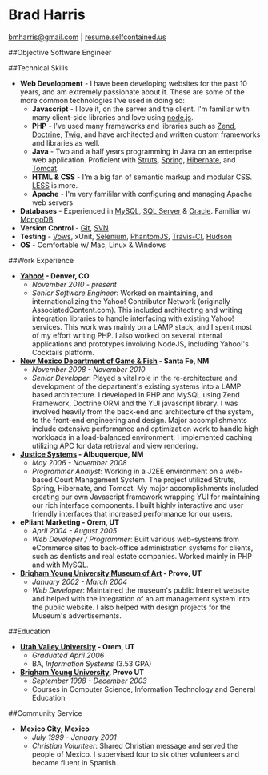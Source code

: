 Brad Harris
===
[bmharris@gmail.com](mailto:bmharris@gmail.com) | [resume.selfcontained.us](http://resume.selfcontained.us)

##Objective
	Software Engineer

##Technical Skills
+	**Web Development** - I have been developing websites for the past 10 years, and am extremely passionate about it.  These are some of the more common technologies I've used in doing so:
	+	**Javascript** - I love it, on the server and the client.  I'm familiar with many client-side libraries and love using [node.js](http://nodejs.org/).
	+	**PHP** - I've used many frameworks and libraries such as [Zend](http://framework.zend.com), [Doctrine](http://www.doctrine-project.org), [Twig](http://twig.sensiolabs.org), and have architected and written custom frameworks and libraries as well.
	+	**Java** - Two and a half years programming in Java on an enterprise web application. Proficient with [Struts](http://struts.apache.org/), [Spring](http://www.springsource.org/), [Hibernate](http://www.hibernate.org/), and [Tomcat](http://tomcat.apache.org/).
	+	**HTML & CSS** - I'm a big fan of semantic markup and modular CSS.  [LESS](http://lesscss.org/) is more.
	+	**Apache** - I'm very famililar with configuring and managing Apache web servers
+	**Databases** - Experienced in [MySQL](http://www.mysql.com/), [SQL Server](http://www.microsoft.com/sqlserver/en/us/default.aspx) & [Oracle](http://www.oracle.com/index.html).  Familiar w/ [MongoDB](http://www.mongodb.org/)
+	**Version Control** - [Git](http://git-scm.com/), [SVN](http://subversion.tigris.org/)
+	**Testing** - [Vows](http://vowsjs.org), xUnit, [Selenium](http://seleniumhq.org), [PhantomJS](http://www.phantomjs.org/), [Travis-CI](http://travis-ci.org/), [Hudson](http://hudson-ci.org/)
+	**OS** - Comfortable w/ Mac, Linux & Windows

##Work Experience
+	**[Yahoo!](http://www.yahoo.com) - Denver, CO**
	+	*November 2010 - present*
	+	*Senior Software Engineer*: Worked on maintaining, and internationalizing the Yahoo! Contributor Network (originally AssociatedContent.com).  This included architecting and writing integration libraries to handle interfacing with existing Yahoo! services.  This work was mainly on a LAMP stack, and I spent most of my effort writing PHP.  I also worked on several internal applications and prototypes involving NodeJS, including Yahoo!'s Cocktails platform.
+	**[New Mexico Department of Game & Fish](https://onlinesales.wildlife.state.nm.us/) - Santa Fe, NM**
	+	*November 2008 - November 2010*
	+	*Senior Developer*: Played a vital role in the re-architecture and development of the department's existing systems into a LAMP based architecture. I developed in PHP and MySQL using Zend Framework, Doctrine ORM and the YUI javascript library. I was involved heavily from the back-end and architecture of the system, to the front-end engineering and design.  Major accomplishments include extensive performance and optimization work to handle high workloads in a load-balanced environment.  I implemented caching utilizing APC for data retrieval and view rendering.
+	**[Justice Systems](http://www.justicesystems.com/) - Albuquerque, NM**
	+	*May 2006 - November 2008*
	+	*Programmer Analyst*: Working in a J2EE environment on a web-based Court Management System. The project utilized Struts, Spring, Hibernate, and Tomcat. My major accomplishments included creating our own Javascript framework wrapping YUI for maintaining our rich interface components.  I built highly interactive and user friendly interfaces that increased performance for our users.
+	**ePliant Marketing - Orem, UT**
	+	*April 2004 - August 2005*
	+	*Web Developer / Programmer*: Built various web-systems from eCommerce sites to back-office administration systems for clients, such as dentists and real estate companies. Worked mainly in PHP and with MySQL.
+	**[Brigham Young University Museum of Art](http://moa.byu.edu/) - Provo, UT**
	+	*January 2002 - March 2004*
	+	*Web Developer*: Maintained the museum's public Internet website, and helped with the integration of an art management system into the public website.  I also helped with design projects for the Museum's advertisements.

##Education
+	**[Utah Valley University](http://www.uvu.edu/) - Orem, UT**
	+	*Graduated April 2006*
	+	BA, *Information Systems* (3.53 GPA)
+	**[Brigham Young University](http://www.byu.edu/), Provo UT**
	+	*September 1998 - December 2003*
	+	Courses in Computer Science, Information Technology and General Education

##Community Service
+	**Mexico City, Mexico**
	+	*July 1999 - January 2001*
	+	*Christian Volunteer*: Shared Christian message and served the people of Mexico.  I supervised four to six other volunteers and became fluent in Spanish.
